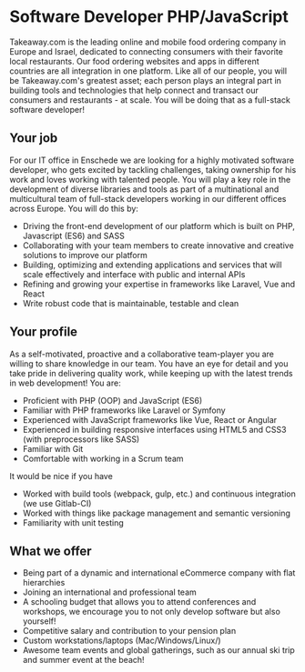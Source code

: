# Software Developer PHP/JavaScript

Takeaway.com is the leading online and mobile food ordering company in Europe and Israel, dedicated to connecting consumers with their favorite local restaurants. Our food ordering websites and apps in different countries are all integration in one platform. Like all of our people, you will be Takeaway.com's greatest asset; each person plays an integral part in building tools and technologies that help connect and transact our consumers and restaurants - at scale. You will be doing that as a full-stack software developer!

## Your job

For our IT office in Enschede we are looking for a highly motivated software developer, who gets excited by tackling challenges, taking ownership for his work and loves working with talented people. You will play a key role in the development of diverse libraries and tools as part of a multinational and multicultural team of full-stack developers working in our different offices across Europe. You will do this by:

- Driving the front-end development of our platform which is built on PHP, Javascript (ES6) and SASS
- Collaborating with your team members to create innovative and creative solutions to improve our platform
- Building, optimizing and extending applications and services that will scale effectively and interface with public and internal APIs
- Refining and growing your expertise in frameworks like Laravel, Vue and React
- Write robust code that is maintainable, testable and clean

## Your profile

As a self-motivated, proactive and a collaborative team-player you are willing to share knowledge in our team. You have an eye for detail and you take pride in delivering quality work, while keeping up with the latest trends in web development! You are:

- Proficient with PHP (OOP) and JavaScript (ES6)
- Familiar with PHP frameworks like Laravel or Symfony
- Experienced with JavaScript frameworks like Vue, React  or Angular
- Experienced in building responsive interfaces using HTML5 and CSS3 (with preprocessors like SASS)
- Familiar with Git
- Comfortable with working in a Scrum team

It would be nice if you have

- Worked with build tools (webpack, gulp, etc.) and continuous integration (we use Gitlab-CI)
- Worked with things like package management and semantic versioning
- Familiarity with unit testing

## What we offer

- Being part of a dynamic and international eCommerce company with flat hierarchies
- Joining an international and professional team
- A schooling budget that allows you to attend conferences and workshops, we encourage you to not only develop software but also yourself!
- Competitive salary and contribution to your pension plan
- Custom workstations/laptops (Mac/Windows/Linux/)
- Awesome team events and global gatherings, such as our annual ski trip and summer event at the beach!
